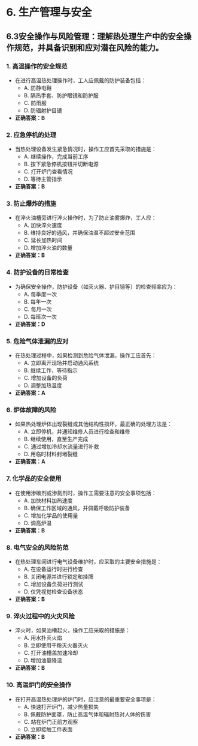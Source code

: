 # 6. **生产管理与安全**
## 6.3**安全操作与风险管理**：理解热处理生产中的安全操作规范，并具备识别和应对潜在风险的能力。
### 1. **高温操作的安全规范**
   - 在进行高温热处理操作时，工人应佩戴的防护装备包括：
     - A. 防静电鞋
     - B. 隔热手套、防护眼镜和防护服
     - C. 防雨服
     - D. 防辐射护目镜
   - **正确答案：B**

### 2. **应急停机的处理**
   - 当热处理设备发生紧急情况时，操作工应首先采取的措施是：
     - A. 继续操作，完成当前工序
     - B. 按下紧急停机按钮并切断电源
     - C. 打开炉门查看情况
     - D. 等待主管指示
   - **正确答案：B**

### 3. **防止爆炸的措施**
   - 在淬火油槽旁进行淬火操作时，为了防止油雾爆炸，工人应：
     - A. 加快淬火速度
     - B. 维持良好的通风，并确保油温不超过安全范围
     - C. 延长加热时间
     - D. 增加淬火油的数量
   - **正确答案：B**

### 4. **防护设备的日常检查**
   - 为确保安全操作，防护设备（如灭火器、护目镜等）的检查频率应为：
     - A. 每季度一次
     - B. 每年一次
     - C. 每月一次
     - D. 每班次一次
   - **正确答案：D**

### 5. **危险气体泄漏的应对**
   - 在热处理过程中，如果检测到危险气体泄漏，操作工应首先：
     - A. 立即离开现场并启动通风系统
     - B. 继续工作，等待指示
     - C. 增加设备的负荷
     - D. 调整加热温度
   - **正确答案：A**

### 6. **炉体故障的风险**
   - 如果热处理炉体出现裂缝或其他结构性损坏，最正确的处理方法是：
     - A. 立即停机，并通知维修人员进行检查和维修
     - B. 继续使用，直至生产完成
     - C. 通过增加冷却水流量进行补救
     - D. 用临时材料封堵裂缝
   - **正确答案：A**

### 7. **化学品的安全使用**
   - 在使用渗碳剂或渗氮剂时，操作工需要注意的安全事项包括：
     - A. 加快材料加热速度
     - B. 确保工作区域的通风，并佩戴呼吸防护装备
     - C. 增加化学品的使用量
     - D. 调高炉温
   - **正确答案：B**

### 8. **电气安全的风险防范**
   - 在热处理车间进行电气设备维护时，应采取的主要安全措施是：
     - A. 在设备运行时进行检查
     - B. 关闭电源并进行锁定和挂牌
     - C. 增加设备负荷进行测试
     - D. 仅凭视觉检查设备状态
   - **正确答案：B**

### 9. **淬火过程中的火灾风险**
   - 淬火时，如果油槽起火，操作工应采取的措施是：
     - A. 用水扑灭火焰
     - B. 立即使用干粉灭火器灭火
     - C. 打开油槽盖加速冷却
     - D. 增加油量降温
   - **正确答案：B**

### 10. **高温炉门的安全操作**
   - 在打开高温热处理炉的炉门时，应注意的最重要安全事项是：
     - A. 快速打开炉门，减少热量损失
     - B. 佩戴防护面罩，防止高温气体和辐射热对人体的伤害
     - C. 站在炉门正前方观察
     - D. 立即接触工件表面
   - **正确答案：B**